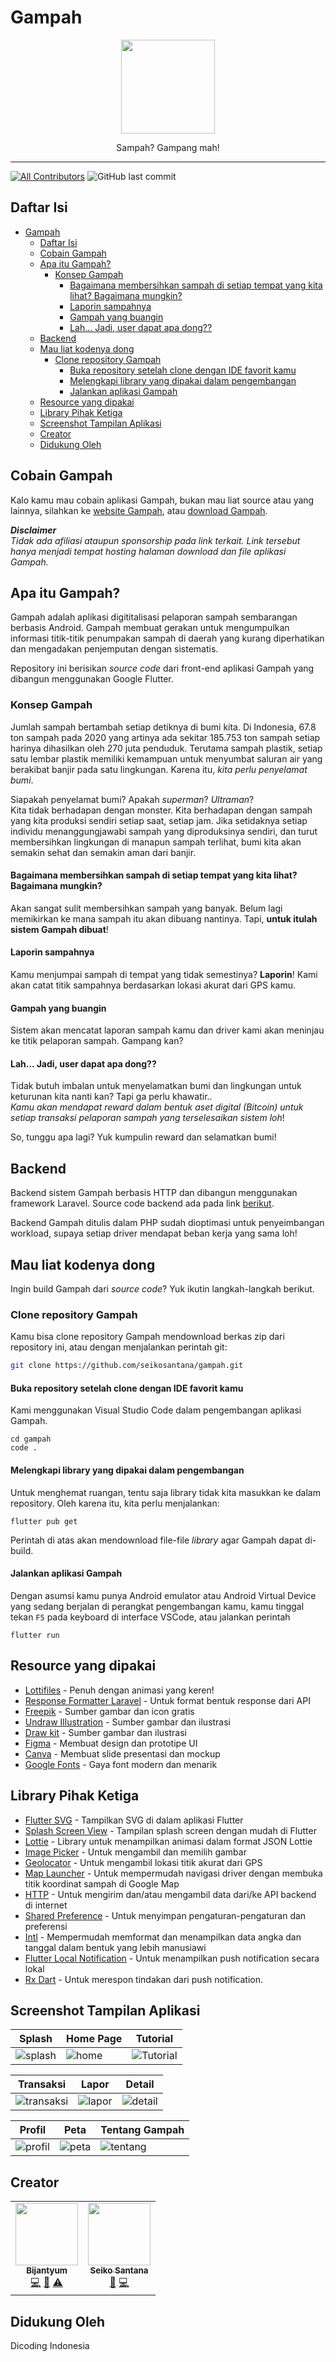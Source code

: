 # Gampah

<!-- markdownlint-disable -->
<p align="center">
    <img width="150px" src=https://raw.githubusercontent.com/seikosantana/gampah/master/Gampah%20Logo.png>
</p>
<p align="center">
    Sampah? Gampang mah!
</p>
<hr/>

[![All Contributors](https://img.shields.io/badge/all_contributors-2-green.svg?style=flat-square)](#contributors-)
![GitHub last commit](https://img.shields.io/github/last-commit/seikosantana/gampah.svg?style=flat-square)

## Daftar Isi

- [Gampah](#gampah)
  - [Daftar Isi](#daftar-isi)
  - [Cobain Gampah](#cobain-gampah)
  - [Apa itu Gampah?](#apa-itu-gampah)
    - [Konsep Gampah](#konsep-gampah)
      - [Bagaimana membersihkan sampah di setiap tempat yang kita lihat? Bagaimana mungkin?](#bagaimana-membersihkan-sampah-di-setiap-tempat-yang-kita-lihat-bagaimana-mungkin)
      - [Laporin sampahnya](#laporin-sampahnya)
      - [Gampah yang buangin](#gampah-yang-buangin)
      - [Lah... Jadi, user dapat apa dong??](#lah-jadi-user-dapat-apa-dong)
  - [Backend](#backend)
  - [Mau liat kodenya dong](#mau-liat-kodenya-dong)
    - [Clone repository Gampah](#clone-repository-gampah)
      - [Buka repository setelah clone dengan IDE favorit kamu](#buka-repository-setelah-clone-dengan-ide-favorit-kamu)
      - [Melengkapi library yang dipakai dalam pengembangan](#melengkapi-library-yang-dipakai-dalam-pengembangan)
      - [Jalankan aplikasi Gampah](#jalankan-aplikasi-gampah)
  - [Resource yang dipakai](#resource-yang-dipakai)
  - [Library Pihak Ketiga](#library-pihak-ketiga)
  - [Screenshot Tampilan Aplikasi](#screenshot-tampilan-aplikasi)
  - [Creator](#creator)
  - [Didukung Oleh](#didukung-oleh)

## Cobain Gampah

Kalo kamu mau cobain aplikasi Gampah, bukan mau liat source atau yang lainnya, silahkan ke [website Gampah](http://shamo.tanpabatasgroup.com/), atau [download Gampah](https://shamo.tanpabatasgroup.com/gampah-1.0.apk).

**_Disclaimer_**  
_Tidak ada afiliasi ataupun sponsorship pada link terkait. Link tersebut hanya menjadi tempat hosting halaman download dan file aplikasi Gampah._

## Apa itu Gampah?

Gampah adalah aplikasi digititalisasi pelaporan sampah sembarangan berbasis Android. Gampah membuat gerakan untuk mengumpulkan informasi titik-titik penumpakan sampah di daerah yang kurang diperhatikan dan mengadakan penjemputan dengan sistematis.

Repository ini berisikan _source code_ dari front-end aplikasi Gampah yang dibangun menggunakan Google Flutter.

### Konsep Gampah

Jumlah sampah bertambah setiap detiknya di bumi kita. Di Indonesia, 67.8 ton sampah pada 2020 yang artinya ada sekitar 185.753 ton sampah setiap harinya dihasilkan oleh 270 juta penduduk. Terutama sampah plastik, setiap satu lembar plastik memiliki kemampuan untuk menyumbat saluran air yang berakibat banjir pada satu lingkungan. Karena itu, _kita perlu penyelamat bumi_.

Siapakah penyelamat bumi? Apakah _superman_? _Ultraman_?  
Kita tidak berhadapan dengan monster. Kita berhadapan dengan sampah yang kita produksi sendiri setiap saat, setiap jam. Jika setidaknya setiap individu menanggungjawabi sampah yang diproduksinya sendiri, dan turut membersihkan lingkungan di manapun sampah terlihat, bumi kita akan semakin sehat dan semakin aman dari banjir.

#### Bagaimana membersihkan sampah di setiap tempat yang kita lihat? Bagaimana mungkin?

Akan sangat sulit membersihkan sampah yang banyak. Belum lagi memikirkan ke mana sampah itu akan dibuang nantinya. Tapi, __untuk itulah sistem Gampah dibuat__!

#### Laporin sampahnya

Kamu menjumpai sampah di tempat yang tidak semestinya? __Laporin__! Kami akan catat titik sampahnya berdasarkan lokasi akurat dari GPS kamu.

#### Gampah yang buangin

Sistem akan mencatat laporan sampah kamu dan driver kami akan meninjau ke titik pelaporan sampah. Gampang kan?

#### Lah... Jadi, user dapat apa dong??

Tidak butuh imbalan untuk menyelamatkan bumi dan lingkungan untuk keturunan kita nanti kan? Tapi ga perlu khawatir..  
_Kamu akan mendapat reward dalam bentuk aset digital (Bitcoin) untuk setiap transaksi pelaporan sampah yang terselesaikan sistem loh_!

So, tunggu apa lagi? Yuk kumpulin reward dan selamatkan bumi!

## Backend

Backend sistem Gampah berbasis HTTP dan dibangun menggunakan framework Laravel. Source code backend ada pada link [berikut](https://github.com/Bintaaaa/Gampah-app-BackEnd).

Backend Gampah ditulis dalam PHP sudah dioptimasi untuk penyeimbangan workload, supaya setiap driver mendapat beban kerja yang sama loh!

## Mau liat kodenya dong

Ingin build Gampah dari _source code_? Yuk ikutin langkah-langkah berikut.

### Clone repository Gampah

Kamu bisa clone repository Gampah mendownload berkas zip dari repository ini, atau dengan menjalankan perintah git:

```bash
git clone https://github.com/seikosantana/gampah.git
```

#### Buka repository setelah clone dengan IDE favorit kamu

Kami menggunakan Visual Studio Code dalam pengembangan aplikasi Gampah.

```shell
cd gampah
code .
```

#### Melengkapi library yang dipakai dalam pengembangan

Untuk menghemat ruangan, tentu saja library tidak kita masukkan ke dalam repository. Oleh karena itu, kita perlu menjalankan:

```shell
flutter pub get
```

Perintah di atas akan mendownload file-file _library_ agar Gampah dapat di-build.

#### Jalankan aplikasi Gampah

Dengan asumsi kamu punya Android emulator atau Android Virtual Device yang sedang berjalan di perangkat pengembangan kamu, kamu tinggal tekan `F5` pada keyboard di interface VSCode, atau jalankan perintah

```shell
flutter run
```

## Resource yang dipakai

- [Lottifiles](https://lottiefiles.com/?gclid=Cj0KCQiA8ICOBhDmARIsAEGI6o3GduLhXBpFqNDj4yXCnFIMXu-eOvZywZI1MQ_PUpEz3Mq3e11-HAMaAoVOEALw_wcB) - Penuh dengan animasi yang keren!
- [Response Formatter Laravel](https://github.com/belajarkoding/laravel-response-formatter) - Untuk format bentuk response dari API
- [Freepik](https://freepik.com/) - Sumber gambar dan icon gratis
- [Undraw Illustration](https://undraw.co/) - Sumber gambar dan ilustrasi
- [Draw kit](https://drawkit.com/) - Sumber gambar dan ilustrasi
- [Figma](https://figma.com) - Membuat design dan prototipe UI
- [Canva](https://canva.com) - Membuat slide presentasi dan mockup
- [Google Fonts](https://pub.dev/packages/google_fonts) - Gaya font modern dan menarik

## Library Pihak Ketiga

- [Flutter SVG](https://pub.dev/packages/flutter_svg) - Tampilkan SVG di dalam aplikasi Flutter
- [Splash Screen View](https://pub.dev/packages/splash_screen_view) - Tampilan splash screen dengan mudah di Flutter
- [Lottie](https://pub.dev/packages/lottie) - Library untuk menampilkan animasi dalam format JSON Lottie
- [Image Picker](https://pub.dev/packages/image_picker) - Untuk mengambil dan memilih gambar
- [Geolocator](https://pub.dev/packages/geolocator) - Untuk mengambil lokasi titik akurat dari GPS
- [Map Launcher](https://pub.dev/packages/maps_launcher) - Untuk mempermudah navigasi driver dengan membuka titik koordinat sampah di Google Map
- [HTTP](https://pub.dev/packages/http) - Untuk mengirim dan/atau mengambil data dari/ke API backend di internet
- [Shared Preference](https://pub.dev/packages/shared_preferences) - Untuk menyimpan pengaturan-pengaturan dan preferensi
- [Intl](https://pub.dev/packages/intl) - Mempermudah memformat dan menampilkan data angka dan tanggal dalam bentuk yang lebih manusiawi
- [Flutter Local Notification](https://pub.dev/packages/flutter_local_notifications) - Untuk menampilkan push notification secara lokal
- [Rx Dart](https://pub.dev/packages/rxdart) - Untuk merespon tindakan dari push notification.

## Screenshot Tampilan Aplikasi

| Splash | Home Page | Tutorial |
| ----------- | ----------- | -------- |
| ![splash](https://raw.githubusercontent.com/seikosantana/gampah/integration-with-api/screenshot/SS_gampah_1.png) | ![home](https://raw.githubusercontent.com/seikosantana/gampah/integration-with-api/screenshot/SS_gampah_2.png) | ![Tutorial](https://raw.githubusercontent.com/seikosantana/gampah/integration-with-api/screenshot/SS_gampah_6.png) |

| Transaksi | Lapor | Detail |
| ----------- | ----------- | -------- |
| ![transaksi](https://raw.githubusercontent.com/seikosantana/gampah/integration-with-api/screenshot/SS_gampah_3.png) | ![lapor](https://raw.githubusercontent.com/seikosantana/gampah/integration-with-api/screenshot/SS_gampah_4.png) | ![detail](https://raw.githubusercontent.com/seikosantana/gampah/integration-with-api/screenshot/SS_gampah_7.png) |

| Profil | Peta | Tentang Gampah |
| ----------- | ----------- | -------- |
| ![profil](https://raw.githubusercontent.com/seikosantana/gampah/integration-with-api/screenshot/SS_gampah_8.png) | ![peta](https://raw.githubusercontent.com/seikosantana/gampah/integration-with-api/screenshot/SS_gampah_9.png) | ![tentang](https://raw.githubusercontent.com/seikosantana/gampah/integration-with-api/screenshot/SS_gampah_5.png) |

## Creator

<!-- markdownlint-disable -->
<table>
  <tr>
    <td align="center"><a href="https://github.com/bintaaaa"><img src="https://avatars.githubusercontent.com/u/79687063?s=200&v=4" width="100px;" alt=""/><br /><sub><b>Bijantyum</b></sub></a><br /><a href="https://github.com/seikosantana/gampah/commits?author=bintaaaa" title="Code">💻</a> <a href="https://github.com/seikosantana/gampah/commits?author=bintaaaa" title="Documentation">📖</a> <a href="https://github.com/seikosantana/gampah/commits?author=bintaaaa" title="Tests">⚠️</a></td>
    <td align="center"><a href="https://github.com/seikosantana"><img src="https://avatars.githubusercontent.com/u/35630407?s=200&v=4" width="100px;" alt=""/><br /><sub><b>Seiko Santana</b></sub></a><br /><a href="https://github.com/seikosantana/gampah/commits?author=seikosantana" title="Documentation">📖</a> <a href="https://github.com/seikosantana/seikosantana/commits?author=seikosantana" title="Code">💻</a></td>
  </tr>
</table>
<!-- markdownlint-restore -->

## Didukung Oleh

Dicoding Indonesia
